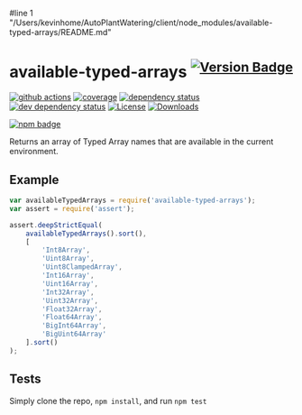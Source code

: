 #line 1 "/Users/kevinhome/AutoPlantWatering/client/node_modules/available-typed-arrays/README.md"
# available-typed-arrays <sup>[![Version Badge][2]][1]</sup>

[![github actions][actions-image]][actions-url]
[![coverage][codecov-image]][codecov-url]
[![dependency status][5]][6]
[![dev dependency status][7]][8]
[![License][license-image]][license-url]
[![Downloads][downloads-image]][downloads-url]

[![npm badge][11]][1]

Returns an array of Typed Array names that are available in the current environment.

## Example

```js
var availableTypedArrays = require('available-typed-arrays');
var assert = require('assert');

assert.deepStrictEqual(
	availableTypedArrays().sort(),
	[
		'Int8Array',
		'Uint8Array',
		'Uint8ClampedArray',
		'Int16Array',
		'Uint16Array',
		'Int32Array',
		'Uint32Array',
		'Float32Array',
		'Float64Array',
		'BigInt64Array',
		'BigUint64Array'
	].sort()
);
```

## Tests
Simply clone the repo, `npm install`, and run `npm test`

[1]: https://npmjs.org/package/available-typed-arrays
[2]: https://versionbadg.es/inspect-js/available-typed-arrays.svg
[5]: https://david-dm.org/inspect-js/available-typed-arrays.svg
[6]: https://david-dm.org/inspect-js/available-typed-arrays
[7]: https://david-dm.org/inspect-js/available-typed-arrays/dev-status.svg
[8]: https://david-dm.org/inspect-js/available-typed-arrays#info=devDependencies
[11]: https://nodei.co/npm/available-typed-arrays.png?downloads=true&stars=true
[license-image]: https://img.shields.io/npm/l/available-typed-arrays.svg
[license-url]: LICENSE
[downloads-image]: https://img.shields.io/npm/dm/available-typed-arrays.svg
[downloads-url]: https://npm-stat.com/charts.html?package=available-typed-arrays
[codecov-image]: https://codecov.io/gh/inspect-js/available-typed-arrays/branch/main/graphs/badge.svg
[codecov-url]: https://app.codecov.io/gh/inspect-js/available-typed-arrays/
[actions-image]: https://img.shields.io/endpoint?url=https://github-actions-badge-u3jn4tfpocch.runkit.sh/inspect-js/available-typed-arrays
[actions-url]: https://github.com/inspect-js/available-typed-arrays/actions
